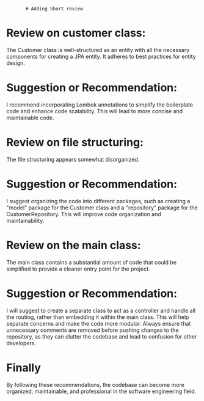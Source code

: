            # Adding Short review
# Review on customer class:
The Customer class is well-structured as an entity with all the necessary components for creating a JPA entity. It adheres to best practices for entity design.

# Suggestion or Recommendation:
I recommend incorporating Lombok annotations to simplify the boilerplate code and enhance code scalability. This will lead to more concise and maintainable code.

# Review on file structuring:
The file structuring appears somewhat disorganized.

# Suggestion or Recommendation:
I suggest organizing the code into different packages, such as creating a "model" package for the Customer class and a "repository" package for the CustomerRepository. This will improve code organization and maintainability.

# Review on the main class:
The main class contains a substantial amount of code that could be simplified to provide a cleaner entry point for the project.

# Suggestion or Recommendation:

I will suggest to create a separate class to act as a controller and handle all the routing, rather than embedding it within the main class. This will help separate concerns and make the code more modular.
Always ensure that unnecessary comments are removed before pushing changes to the repository, as they can clutter the codebase and lead to confusion for other developers.

# Finally
By following these recommendations, the codebase can become more organized, maintainable, and professional in the software engineering field.